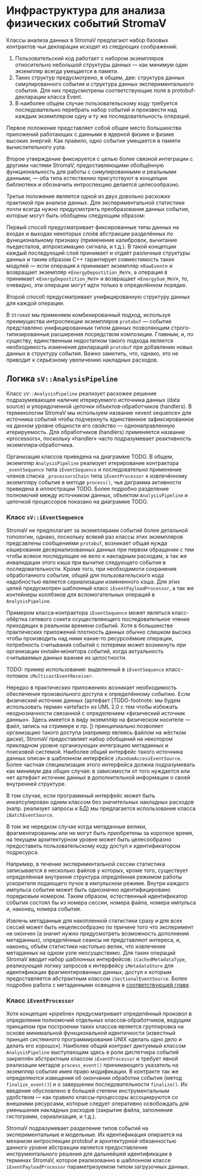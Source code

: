 # Инфраструктура для анализа физических событий StromaV

Классы анализа данных в StromaV предлагают набор базовых контрактов чьи
декларации исходят из следующих соображений:

1. Пользовательский код работает с набором экземпляров относительно небольшой
структуры данных — как минимум один экземпляр всегда умещается в памяти.
2. Таких структур предусмотрено, в общем, две: структура данных симулированного
события и структура данных экспериментального события. Для них предусмотрены
соответствующие поля в protobuf‐декларации класса Event.
3. В наиболее общем случае пользовательскому коду требуется последовательно
перебрать набор событий и произвести над каждым экземпляром одну и ту же
последовательность операций.

Первое положение представляет собой общее место большинства приложений
работающих с данными в ядерной физике и физике высоких энергий. Как правило,
одно событие умещается в памяти вычислительного узла.

Второе утверждение фиксируется с целью более связной интеграции с другими
частями StromaV, предоставляющими обобщённую функциональность для работы с
симулированными и реальными данными, — оба типа естественно присутствуют в
концепции библиотеки и обозначить интроспекцию делается целесообразно.

Третье положение является одной из двух довольно расхожих практикой при
анализе данных. Для экспериментальной статистики почти всегда нужно
предусмотреть преобразования данных события, которые могут быть обобщены
следующим образом:

Первый способ
предусматривает фиксированные типы данных на входах и выходах некоторых слоёв
абстракции разделённых по функциональному признаку (применение
калибровок, вычитание пьедесталов, аппроксимацию сигнала, и т.д.).
В такой концепции каждый последующий слой принимает и отдаёт различные
структуры данных и таким образом C++ гарантирует совместимость таких модулей —
если операция `A` принимает экземпляр «`RawEvent`» и возвращает экземпляр
«`EnergyDepostition_MeV`», а операция `B` принимает «`EnergyDepostition_MeV`»
и возвращает «`EnergySum_MeV`», то, очевидно, эти операции могут идти только в
определённом порядке.

Второй способ предусматривает унифицированную структуру данных для каждой
операции.

В `StromaV` мы применяем комбинированный подход, используя преимущества
интроспекции экземпляров `protobuf` — событие представлено унифицированным
типом данных позволяющим строго‐типизированные расширения посредством
композиции. Главным, и, по существу, единственным недостатком такого подхода
является необходимость изменения деклараций `protobuf` при добавлении новых
данных в структуру события. Важно заметить, что, однако, это не приводит к
серьёзному увеличению накладных расходов.

## Логика `sV::AnalysisPipeline`

Класс `sV::AnalysisPipeline` реализует расхожее решение подразумевающее
наличие итерируемого источника данных (data source) и упорядоченной цепочки
объектов‐обработчиков (handlers). В терминологии StromaV мы используем название
«event sequence» для источника событий чтобы подчеркнуть единственное
зафиксированное на данном уровне общности его свойство — однонаправленную
итерируемость. Для обработчиков (handlers) применяется название «processors»,
поскольку «handler» часто подразумевает реактивность экземпляра‐обработчика.

Организация классов приведена на диаграмме TODO. В общем, экземпляр
`AnalysisPipeline` реализует итерирование контрактора `_eventSequence` типа
`iEventSequence` и последовательно применение членов списка `_processorsChain`
типа `iEventProcessor` к извлечённому экземпляру события в методе `process()`,
чья диграмма активности приведена в иллюстрации TODO. Более подробно разделение
полномочий между источником данных, объектом `AnalysisPipeline` и цепочкой
процессоров показано на диаграмме TODO.

### Класс `sV::iEventSequence`

StromaV не предполагает за экземплярами событий более детальной топологии,
однако, поскольку всякий раз классы этих экземпляров предсавлены сообщениями
`protobuf`, возникает общая нужда кэширования десериализованных данных при
первом обращении с тем чтобы всякое последующее не вело к накладным расходам,
а так же инвалидации этого кэша при вычитке следующего события в
последовательности. Кроме того, при необходимоти сохранения обработанного
события, общей для пользовательского кода надобностью является сериализации
измененного кэша. Для этих целей предусмотрен шаблонный класс
`iEventPayloadProcessor`, а так же контейнеры коллбэков для вспомогательных
операций в `AnalysisPipeline`.

Примером класса‐контрактора `iEventSequence` может являться класс‐обёртка
сетевого сокета осуществляющего последовательное чтение приходящих в реальном
времени событий. Хотя в большинстве практических приложений плотность данных
обычно слишком высока чтобы производить над ними какие‐то ресурсоёмкие
операции, потребность считывания событий с потерями может возникнуть при
организации онлайн‐монитора событий, когда актуальность считываемых данных
важнее их целостности.

TODO: пример использования: выделенный в `iEventSequence` класс-потомок
`iMulticastEventReceiver`.

Нередко в практических приложениях возникает необходимость обеспечения
произвольного доступа к определённому событию. Если физический
источник данных (артефакт [TODO-footnote:
мы будем использовать термин «artefact» из UML 2.0 с тем чтобы избежать
неоднозначности связанной с определением «физический источник данных». Здесь
имеется в виду экземпляр на физическом носителе — файл, запись на стримере и
пр. ]) принципиально позволяет организацию такого
доступа (например являясь файлом на жёстком диске), StromaV предоставляет
набор обобщений на некотором прикладном уровне организующих интеграцию
метаданных и поисковой системой. Наиболее общий интерфейс такого источника
данных описан в шаблонном интерфейсе `iRandomAccessEventSource`. Более частная
специализация этого интерфейса должна подразумевать как минимум два общих
случая: в зависимости от того нуждается или нет артефакт источник данных в
дополнительной информации о своей внутренней структуре.

В том случае, если программный интерфейс может быть инкапсулирован одним
классом без значительных накладных расходов (напр. реализует запросы к БД) мы
предлагается использование класса `iBatchEventSource`.

В том же нередком случае когда метаданные велики, фрагментированны или не могут
быть приобретены за короткое время, на текущем архитектурном уровне может быть
целесообразно предоставить пользовательскому коду доступ к идентификатором
подресурса.

Например, в течение экспериментальной сессии статистика записывается в
несколько файлов у которых, кроме того, существует определённая внутрення
структура опредлённая режимом работы ускорителя подающего пучок в импульсном
режиме. Внутри каждого импульса событие может быть однозначно идентифицировано
порядковым номером. Таким образом, естественный идентификатор события состоял
бы из номера сессии, номера файла, номера импульса и, наконец, номера события.

Извлечь метаданные для накопленной статистики сразу и для всех сессий может
быть нецелесообразно по причине того что эксперимент не окончен (а значит нужно
предусмотреть возможность дополнения метаданных), определённые сеансы не
представляют интереса, и, наконец, объём статистики настолько велик, что
извлечение метаданных на одном узле неосуществимо. Для таких операций StromaV
вводит набор шаблонных интерфейсов: `iCachedMetadataType`,
реализующий логику запросов к интерфейсу `iMetadataStore` для идентификации
фрагментированных данных, доступ к которым предоставляется абстрактным
классом `iSectionalEventSource`. Более подробно работа с метаданными освещена
в [соответствующей главе](#TODO).

### Класс `iEventProcessor`

Хотя концепция «pipeline» предусматривает определённый произвол в определении
полномочий отдельных классов‐обработчиков, ведущим принципом при
построении таких классов является группировка на основе минимальной
функциональной идентичности (известный принцип системного программирования
UNIX «делать одно дело и делать его хорошо»). Наиболее общий контракт диктуемый
классом `AnalysisPipeline` выступающим здесь в роли диспетчера событий
закреплён абстрактным классом `iEventProcessor` и требует явной реализации
метадов `process_event()` принимающего указатель на экземпляр события имея
право модификации. В контракте так же определяются извещения об окончании
обработки события (метод `finalize_event()`) и о завершении последовательности
`finalize()`. Их введение обусловлено в большей степени инструментальным
удобством — как правило классы‐процессоры ассоциируются со внешними ресурсами,
которые следует оперативно освобождать для уменьшения накладных расходов
(закрытие файла, заполнение гистограмм, сериализация, и т.д.).

StromaV подразумевает разделение типов событий на экспериментальные и
модельные. Их идентификация опирается на механизм интроспекции protobuf и
архитектурной обязанностью данного уровня абстракции является предоставление
инструментального решения для дальнейшей идентификации в терминах StromaV,
которое реализованно в шаблонном классе `iEventPayloadProcessor`
параметризуемом типом загрузочных данных.



